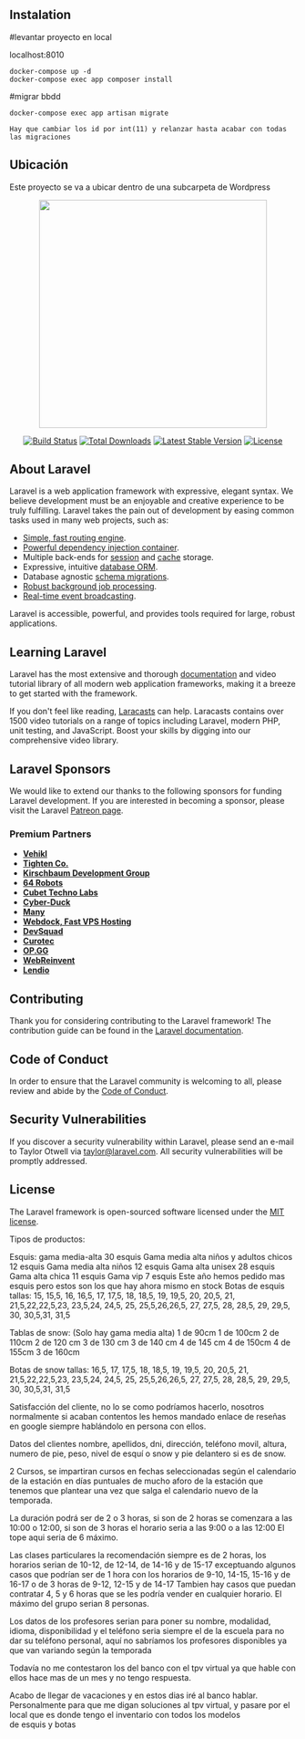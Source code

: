 ## Instalation

#levantar proyecto en local

localhost:8010

```
docker-compose up -d
docker-compose exec app composer install
```

#migrar bbdd

```
docker-compose exec app artisan migrate
```

`Hay que cambiar los id por int(11) y relanzar hasta acabar con todas las migraciones`

## Ubicación

Este proyecto se va a ubicar dentro de una subcarpeta de Wordpress


<p align="center"><a href="https://laravel.com" target="_blank"><img src="https://raw.githubusercontent.com/laravel/art/master/logo-lockup/5%20SVG/2%20CMYK/1%20Full%20Color/laravel-logolockup-cmyk-red.svg" width="400"></a></p>





<p align="center">
<a href="https://travis-ci.org/laravel/framework"><img src="https://travis-ci.org/laravel/framework.svg" alt="Build Status"></a>
<a href="https://packagist.org/packages/laravel/framework"><img src="https://img.shields.io/packagist/dt/laravel/framework" alt="Total Downloads"></a>
<a href="https://packagist.org/packages/laravel/framework"><img src="https://img.shields.io/packagist/v/laravel/framework" alt="Latest Stable Version"></a>
<a href="https://packagist.org/packages/laravel/framework"><img src="https://img.shields.io/packagist/l/laravel/framework" alt="License"></a>
</p>

## About Laravel

Laravel is a web application framework with expressive, elegant syntax. We believe development must be an enjoyable and creative experience to be truly fulfilling. Laravel takes the pain out of development by easing common tasks used in many web projects, such as:

- [Simple, fast routing engine](https://laravel.com/docs/routing).
- [Powerful dependency injection container](https://laravel.com/docs/container).
- Multiple back-ends for [session](https://laravel.com/docs/session) and [cache](https://laravel.com/docs/cache) storage.
- Expressive, intuitive [database ORM](https://laravel.com/docs/eloquent).
- Database agnostic [schema migrations](https://laravel.com/docs/migrations).
- [Robust background job processing](https://laravel.com/docs/queues).
- [Real-time event broadcasting](https://laravel.com/docs/broadcasting).

Laravel is accessible, powerful, and provides tools required for large, robust applications.

## Learning Laravel

Laravel has the most extensive and thorough [documentation](https://laravel.com/docs) and video tutorial library of all modern web application frameworks, making it a breeze to get started with the framework.

If you don't feel like reading, [Laracasts](https://laracasts.com) can help. Laracasts contains over 1500 video tutorials on a range of topics including Laravel, modern PHP, unit testing, and JavaScript. Boost your skills by digging into our comprehensive video library.

## Laravel Sponsors

We would like to extend our thanks to the following sponsors for funding Laravel development. If you are interested in becoming a sponsor, please visit the Laravel [Patreon page](https://patreon.com/taylorotwell).

### Premium Partners

- **[Vehikl](https://vehikl.com/)**
- **[Tighten Co.](https://tighten.co)**
- **[Kirschbaum Development Group](https://kirschbaumdevelopment.com)**
- **[64 Robots](https://64robots.com)**
- **[Cubet Techno Labs](https://cubettech.com)**
- **[Cyber-Duck](https://cyber-duck.co.uk)**
- **[Many](https://www.many.co.uk)**
- **[Webdock, Fast VPS Hosting](https://www.webdock.io/en)**
- **[DevSquad](https://devsquad.com)**
- **[Curotec](https://www.curotec.com/services/technologies/laravel/)**
- **[OP.GG](https://op.gg)**
- **[WebReinvent](https://webreinvent.com/?utm_source=laravel&utm_medium=github&utm_campaign=patreon-sponsors)**
- **[Lendio](https://lendio.com)**

## Contributing

Thank you for considering contributing to the Laravel framework! The contribution guide can be found in the [Laravel documentation](https://laravel.com/docs/contributions).

## Code of Conduct

In order to ensure that the Laravel community is welcoming to all, please review and abide by the [Code of Conduct](https://laravel.com/docs/contributions#code-of-conduct).

## Security Vulnerabilities

If you discover a security vulnerability within Laravel, please send an e-mail to Taylor Otwell via [taylor@laravel.com](mailto:taylor@laravel.com). All security vulnerabilities will be promptly addressed.

## License

The Laravel framework is open-sourced software licensed under the [MIT license](https://opensource.org/licenses/MIT).


Tipos de productos:

Esquis: gama media-alta 30 esquis
             Gama media alta niños y adultos chicos 12 esquis
             Gama media alta niños 12 esquis
             Gama alta unisex  28 esquis
             Gama alta chica 11 esquis
             Gama vip 7 esquis
Este año hemos pedido mas esquis pero estos son los que hay ahora mismo en stock
Botas de esquis tallas: 15, 15,5, 16, 16,5, 17, 17,5, 18, 18,5, 19, 19,5, 20, 20,5, 21, 21,5,22,22,5,23, 23,5,24, 24,5, 25, 25,5,26,26,5, 27, 27,5, 28, 28,5, 29, 29,5, 30, 30,5,31, 31,5

Tablas de snow:  (Solo hay gama media alta)
1 de 90cm
1 de 100cm
2 de 110cm
2 de 120 cm
3 de 130 cm
3 de 140 cm
4 de 145 cm
4 de 150cm
4 de 155cm
3 de 160cm

Botas de snow tallas: 16,5, 17, 17,5, 18, 18,5, 19, 19,5, 20, 20,5, 21, 21,5,22,22,5,23, 23,5,24, 24,5, 25, 25,5,26,26,5, 27, 27,5, 28, 28,5, 29, 29,5, 30, 30,5,31, 31,5

Satisfacción del cliente, no lo se como podríamos hacerlo, nosotros normalmente si acaban contentos les hemos mandado enlace de reseñas en google siempre hablándolo en persona con ellos.

Datos del clientes nombre, apellidos, dni, dirección, teléfono movil, altura, numero de pie, peso, nivel de esquí o snow y pie delantero si es de snow.



2 Cursos, se impartiran cursos en fechas seleccionadas según el calendario de la estación en días puntuales de mucho aforo de la estación que tenemos que plantear una vez que salga el calendario nuevo de la temporada.

La duración podrá ser de 2 o 3 horas, si son de 2 horas se comenzara a las 10:00 o 12:00, si son de 3 horas el horario seria a las 9:00 o a las 12:00
El tope aqui seria de 6 máximo.


Las clases particulares la recomendación siempre es de 2 horas, los horarios serian de 10-12, de 12-14, de 14-16 y de 15-17 exceptuando algunos casos que podrían ser de 1 hora con los horarios de 9-10, 14-15, 15-16 y de 16-17 o de 3 horas de 9-12, 12-15 y de 14-17
Tambien hay casos que puedan contratar 4, 5 y 6 horas que se les podría vender en cualquier horario.
El máximo del grupo serian 8 personas.

Los datos de los profesores serian para poner su nombre, modalidad, idioma, disponibilidad y el teléfono seria siempre el de la escuela para no dar su teléfono personal, aquí no sabríamos los profesores disponibles ya que van variando según la temporada

Todavía no me contestaron los del banco con el tpv virtual ya que hable con ellos hace mas de un mes y no tengo respuesta.

Acabo de llegar de vacaciones y en estos dias iré al banco hablar. Personalmente para que me digan soluciones al tpv virtual, y pasare por el local que es donde tengo el inventario con todos los modelos de esquis y botas